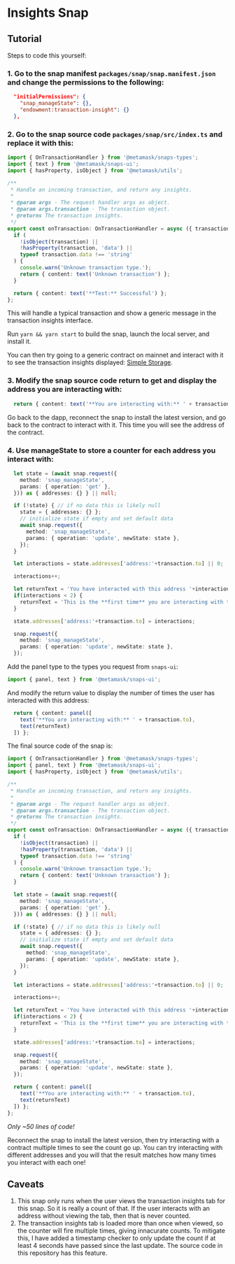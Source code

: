 # Insights Snap

## Tutorial

Steps to code this yourself: 

### 1. Go to the snap manifest `packages/snap/snap.manifest.json` and change the permissions to the following:  

```JSON
  "initialPermissions": {
    "snap_manageState": {}, 
    "endowment:transaction-insight": {}
  },
```

### 2. Go to the snap source code `packages/snap/src/index.ts` and replace it with this: 

```TypeScript
import { OnTransactionHandler } from '@metamask/snaps-types';
import { text } from '@metamask/snaps-ui';
import { hasProperty, isObject } from '@metamask/utils';

/**
 * Handle an incoming transaction, and return any insights.
 *
 * @param args - The request handler args as object.
 * @param args.transaction - The transaction object.
 * @returns The transaction insights.
 */
export const onTransaction: OnTransactionHandler = async ({ transaction }) => {
  if (
    !isObject(transaction) ||
    !hasProperty(transaction, 'data') ||
    typeof transaction.data !== 'string'
  ) {
    console.warn('Unknown transaction type.');
    return { content: text('Unknown transaction') };
  }

  return { content: text('**Test:** Successful') };
};
```

This will handle a typical transaction and show a generic message in the transaction insights interface. 

Run `yarn && yarn start` to build the snap, launch the local server, and install it. 

You can then try going to a generic contract on mainnet and interact with it to see the transaction insights displayed: [Simple Storage](https://etherscan.io/address/0x48b4cb193b587c6f2dab1a9123a7bd5e7d490ced#writeContract). 

### 3. Modify the snap source code return to get and display the address you are interacting with:

```Typescript
  return { content: text('**You are interacting with:** ' + transaction.to) };
```

Go back to the dapp, reconnect the snap to install the latest version, and go back to the contract to interact with it. This time you will see the address of the contract. 

### 4. Use manageState to store a counter for each address you interact with: 

```TypeScript
  let state = (await snap.request({
    method: 'snap_manageState',
    params: { operation: 'get' },
  })) as { addresses: {} } || null; 

  if (!state) { // if no data this is likely null 
    state = { addresses: {} };
    // initialize state if empty and set default data
    await snap.request({
      method: 'snap_manageState',
      params: { operation: 'update', newState: state },
    });
  }

  let interactions = state.addresses['address:'+transaction.to] || 0; 

  interactions++; 

  let returnText = 'You have interacted with this address '+interactions+' times.'; 
  if(interactions < 2) { 
    returnText = 'This is the **first time** you are interacting with this address.'; 
  }

  state.addresses['address:'+transaction.to] = interactions; 

  snap.request({
    method: 'snap_manageState',
    params: { operation: 'update', newState: state },
  });
```

Add the panel type to the types you request from `snaps-ui`: 

```TypeScript
import { panel, text } from '@metamask/snaps-ui';
```

And modify the return value to display the number of times the user has interacted with this address: 

```TypeScript
  return { content: panel([
    text('**You are interacting with:** ' + transaction.to),
    text(returnText)
  ]) };
```

The final source code of the snap is: 

```TypeScript
import { OnTransactionHandler } from '@metamask/snaps-types';
import { panel, text } from '@metamask/snaps-ui';
import { hasProperty, isObject } from '@metamask/utils';

/**
 * Handle an incoming transaction, and return any insights.
 *
 * @param args - The request handler args as object.
 * @param args.transaction - The transaction object.
 * @returns The transaction insights.
 */
export const onTransaction: OnTransactionHandler = async ({ transaction }) => {
  if (
    !isObject(transaction) ||
    !hasProperty(transaction, 'data') ||
    typeof transaction.data !== 'string'
  ) {
    console.warn('Unknown transaction type.');
    return { content: text('Unknown transaction') };
  }

  let state = (await snap.request({
    method: 'snap_manageState',
    params: { operation: 'get' },
  })) as { addresses: {} } || null; 

  if (!state) { // if no data this is likely null 
    state = { addresses: {} };
    // initialize state if empty and set default data
    await snap.request({
      method: 'snap_manageState',
      params: { operation: 'update', newState: state },
    });
  }

  let interactions = state.addresses['address:'+transaction.to] || 0; 

  interactions++; 

  let returnText = 'You have interacted with this address '+interactions+' times.'; 
  if(interactions < 2) { 
    returnText = 'This is the **first time** you are interacting with this address.'; 
  }

  state.addresses['address:'+transaction.to] = interactions; 

  snap.request({
    method: 'snap_manageState',
    params: { operation: 'update', newState: state },
  });

  return { content: panel([
    text('**You are interacting with:** ' + transaction.to),
    text(returnText)
  ]) };
};
```

_Only ~50 lines of code!_

Reconnect the snap to install the latest version, then try interacting with a contract multiple times to see the count go up. You can try interacting with different addresses and you will that the result matches how many times you interact with each one!

## Caveats

1. This snap only runs when the user views the transaction insights tab for this snap. So it is really a count of that. If the user interacts with an address without viewing the tab, then that is never counted. 
2. The transaction insights tab is loaded more than once when viewed, so the counter will fire multiple times, giving innacurate counts. To mitigate this, I have added a timestamp checker to only update the count if at least 4 seconds have passed since the last update. The source code in this repository has this feature. 